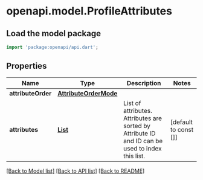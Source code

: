 # openapi.model.ProfileAttributes

## Load the model package
```dart
import 'package:openapi/api.dart';
```

## Properties
Name | Type | Description | Notes
------------ | ------------- | ------------- | -------------
**attributeOrder** | [**AttributeOrderMode**](AttributeOrderMode.md) |  | 
**attributes** | [**List<Attribute>**](Attribute.md) | List of attributes.  Attributes are sorted by Attribute ID and ID can be used to index this list. | [default to const []]

[[Back to Model list]](../README.md#documentation-for-models) [[Back to API list]](../README.md#documentation-for-api-endpoints) [[Back to README]](../README.md)


